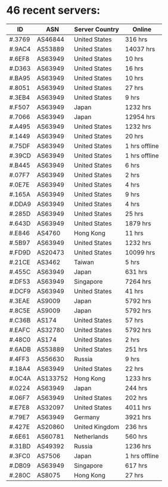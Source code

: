 # 46 recent servers:

| ID | ASN | Server Country | Online |
| ------ | ------ | ------ | ------ |
| #.3769 | AS46844 | United States | 316 hrs |
| #.9AC4 | AS53889 | United States | 14037 hrs |
| #.6EF8 | AS63949 | United States | 10 hrs |
| #.D363 | AS63949 | United States | 16 hrs |
| #.BA95 | AS63949 | United States | 10 hrs |
| #.8051 | AS63949 | United States | 27 hrs |
| #.3EB4 | AS63949 | United States | 9 hrs |
| #.F507 | AS63949 | Japan | 1232 hrs |
| #.7066 | AS63949 | Japan | 12954 hrs |
| #.A495 | AS63949 | United States | 1232 hrs |
| #.1449 | AS63949 | United States | 20 hrs |
| #.75DF | AS63949 | United States | 1 hrs offline |
| #.39CD | AS63949 | United States | 1 hrs offline |
| #.B445 | AS63949 | United States | 6 hrs |
| #.07F7 | AS63949 | United States | 2 hrs |
| #.0E7E | AS63949 | United States | 4 hrs |
| #.165A | AS63949 | United States | 9 hrs |
| #.DDA9 | AS63949 | United States | 4 hrs |
| #.285D | AS63949 | United States | 25 hrs |
| #.643D | AS63949 | United States | 1879 hrs |
| #.E846 | AS4760 | Hong Kong | 11 hrs |
| #.5B97 | AS63949 | United States | 1232 hrs |
| #.FD9D | AS20473 | United States | 10099 hrs |
| #.21CE | AS3462 | Taiwan | 5 hrs |
| #.455C | AS63949 | Japan | 631 hrs |
| #.DF53 | AS63949 | Singapore | 7264 hrs |
| #.DCF9 | AS63949 | United States | 41 hrs |
| #.3EAE | AS9009 | Japan | 5792 hrs |
| #.8C5E | AS9009 | Japan | 5792 hrs |
| #.C36B | AS174 | United States | 57 hrs |
| #.EAFC | AS32780 | United States | 5792 hrs |
| #.48C0 | AS174 | United States | 2 hrs |
| #.6ADB | AS53889 | United States | 251 hrs |
| #.4FF3 | AS56630 | Russia | 9 hrs |
| #.18A4 | AS63949 | United States | 22 hrs |
| #.0C4A | AS133752 | Hong Kong | 1233 hrs |
| #.0224 | AS63949 | Japan | 244 hrs |
| #.06F7 | AS63949 | United States | 202 hrs |
| #.E7E8 | AS32097 | United States | 4011 hrs |
| #.79E7 | AS63949 | Germany | 3921 hrs |
| #.427E | AS20860 | United Kingdom | 236 hrs |
| #.6E61 | AS60781 | Netherlands | 560 hrs |
| #.31BD | AS49392 | Russia | 1236 hrs |
| #.3FC0 | AS7506 | Japan | 1 hrs offline |
| #.DB09 | AS63949 | Singapore | 617 hrs |
| #.280C | AS8075 | Hong Kong | 27 hrs |

